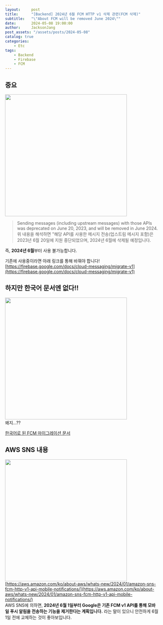 ```yaml
---
layout:     post
title:      "[Backend] 2024년 6월 FCM HTTP v1 삭제 관련(FCM 삭제)"
subtitle:   "\"About FCM will be removed June 2024\""
date:       2024-05-08 19:00:00
author:     JacksonJang
post_assets: "/assets/posts/2024-05-08"
catalog: true
categories:
    - Etc
tags:
    - Backend
    - Firebase
    - FCM
---
```


## 중요
<img src="{{ page.post_assets }}/fcm_migration.png" style="height:400px" /> <br />
> Sending messages (including upstream messages) with those APIs was deprecated on June 20, 2023, and will be removed in June 2024.
위 내용을 해석하면 "해당 API를 사용한 메시지 전송(업스트림 메시지 포함)은 2023년 6월 20일에 지원 중단되었으며, 2024년 6월에 삭제될 예정입니다.

즉, **2024년 6월**부터 사용 불가능합니다. 

기존에 사용중이라면 아래 링크를 통해 바꿔야 합니다!
[https://firebase.google.com/docs/cloud-messaging/migrate-v1](https://firebase.google.com/docs/cloud-messaging/migrate-v1)

## 하지만 한국어 문서엔 없다!!
<img src="{{ page.post_assets }}/fcm_migration_kr.png" style="height:400px" /> <br />
왜지...??

[한국어로 된 FCM 마이그레이션 문서](https://firebase.google.com/docs/cloud-messaging/migrate-v1?hl=ko)

## AWS SNS 내용 
<img src="{{ page.post_assets }}/fcm_aws.png" style="height:400px" /> <br />
[https://aws.amazon.com/ko/about-aws/whats-new/2024/01/amazon-sns-fcm-http-v1-api-mobile-notifications/](https://aws.amazon.com/ko/about-aws/whats-new/2024/01/amazon-sns-fcm-http-v1-api-mobile-notifications/)
<br />
AWS SNS에 의하면, **2024년 6월 1일부터 Google은 기존 FCM v1 API를 통해 모바일 푸시 알림을 전송하는 기능을 제거한다는 계획입니다.** 라는 말이 있으니 안전하게 6월 1일 전에 교체하는 것이 좋아보입니다.
